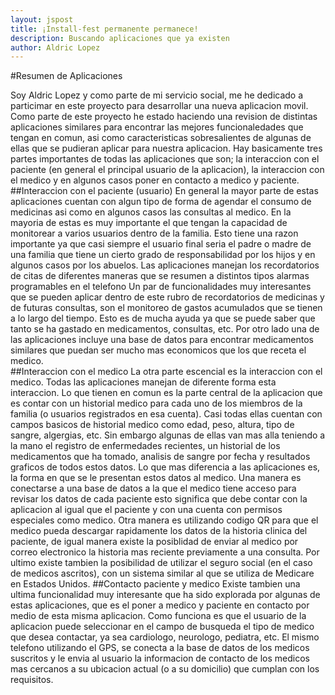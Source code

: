 ```yaml
---
layout: jspost
title: ¡Install-fest permanente permanece!
description: Buscando aplicaciones que ya existen
author: Aldric Lopez
---
```


#Resumen de Aplicaciones

Soy Aldric Lopez y como parte de mi servicio social, me he dedicado a particimar 
en este proyecto para desarrollar una nueva aplicacion movil. Como parte de este 
proyecto he estado haciendo una revision de distintas aplicaciones similares 
para encontrar las mejores funcionaledades que tengan en comun, asi como 
caracteristicas sobresalientes de algunas de ellas que se pudieran aplicar para 
nuestra aplicacion. Hay basicamente tres partes importantes de todas las 
aplicaciones que son; la interaccion con el paciente (en general el principal 
usuario de la aplicacion), la interaccion con el medico y en algunos casos poner 
en contacto a medico y paciente.
##Interaccion con el paciente (usuario)
En general la mayor parte de estas aplicaciones cuentan con algun tipo de forma 
de agendar el consumo de medicinas asi como en algunos casos las consultas al 
medico. En la mayoria de estas es muy importante el que tengan la capacidad de 
monitorear a varios usuarios dentro de la familia. Esto tiene una razon 
importante ya que casi siempre el usuario final seria el padre o madre de una 
familia que tiene un cierto grado de responsabilidad por los hijos y en algunos 
casos por los abuelos. Las aplicaciones manejan los recordatorios de citas de 
diferentes maneras que se resumen a distintos tipos alarmas programables en el 
telefono 
Un par de funcionalidades muy interesantes que se pueden aplicar dentro de este 
rubro de recordatorios de medicinas y de futuras consultas, son el monitoreo de 
gastos acumulados que se tienen a lo largo del tiempo. Esto es de mucha ayuda ya 
que se puede saber que tanto se ha gastado en medicamentos, consultas, etc. Por 
otro lado una de las aplicaciones incluye una base de datos para encontrar 
medicamentos similares que puedan ser mucho mas economicos que los que receta el 
medico.  
##Interaccion con el medico
La otra parte escencial es la interaccion con el medico. Todas las aplicaciones 
manejan de diferente forma esta interaccion. Lo que tienen en comun es la parte 
central de la aplicacion que es contar con un historial medico para cada uno de 
los miembros de la familia (o usuarios registrados en esa cuenta). Casi todas 
ellas cuentan con campos basicos de historial medico como edad, peso, altura, 
tipo de sangre, algergias, etc. Sin embargo algunas de ellas van mas alla 
teniendo a la mano el registro de enfermedades recientes, un historial de los 
medicamentos que ha tomado, analisis de sangre por fecha y resultados graficos 
de todos estos datos. Lo que mas diferencia a las aplicaciones es, la forma en 
que se le presentan estos datos al medico. Una manera es conectarse a una base 
de datos a la que el medico tiene acceso para revisar los datos de cada paciente 
esto significa que debe contar con la aplicacion al igual que el paciente y con 
una cuenta con permisos especiales como medico. Otra manera es utilizando codigo 
QR para que el medico pueda descargar rapidamente los datos de la historia 
clinica del paciente, de igual manera existe la posiblidad de enviar al medico 
por correo electronico la historia mas reciente previamente a una consulta. Por 
ultimo existe tambien la posibilidad de utilizar el seguro social (en el caso de 
medicos ascritos), con un sistema similar al que se utiliza de Medicare en 
Estados Unidos.
##Contacto paciente y medico
Existe tambien una ultima funcionalidad muy interesante que ha sido explorada 
por algunas de estas aplicaciones, que es el poner a medico y paciente en 
contacto por medio de esta misma aplicacion. Como funciona es que el usuario de 
la aplicacion puede seleccionar en el campo de busqueda el tipo de medico que 
desea contactar, ya sea cardiologo, neurologo, pediatra, etc. El mismo telefono 
utilizando el GPS, se conecta a la base de datos de los medicos suscritos y le 
envia al usuario la informacion de contacto de los medicos mas cercanos a su 
ubicacion actual (o a su domicilio) que cumplan con los requisitos.

